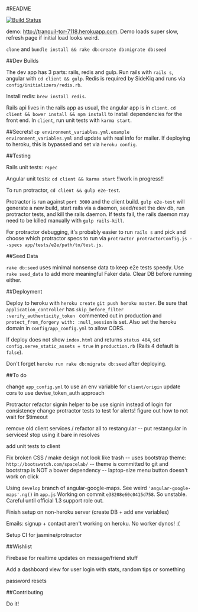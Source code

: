 #README

[![Build Status](https://travis-ci.org/evan-007/pair-program.svg?branch=master)](https://travis-ci.org/evan-007/pair-program)

demo: <a href='http://tranquil-tor-7118.herokuapp.com'>http://tranquil-tor-7118.herokuapp.com</a>. Demo
loads super slow, refresh page if initial load looks weird.

`clone` and `bundle install && rake db:create db:migrate db:seed`

##Dev Builds

The dev app has 3 parts: rails, redis and gulp. Run rails with `rails s`, angular with `cd client && gulp`.
Redis is required by SideKiq and runs via `config/initializers/redis.rb`.

Install redis: `brew install redis`.

Rails api lives in the rails app as usual, the angular app is in `client`.
`cd client && bower install && npm install` to install dependencies for the
front end. In `client`, run unit tests with `karma start`.

##Secrets!
`cp environment_variables.yml.example environment_variables.yml` and update
with real info for mailer. If deploying to heroku, this is bypassed and set via `heroku config`.

##Testing

Rails unit tests: `rspec`

Angular unit tests: `cd client && karma start` !!work in progress!!

To run protractor, `cd client && gulp e2e-test`.

Protractor is run against `port 3000` and the client build. `gulp e2e-test` will generate a new build,
start rails via a daemon, seed/reset the dev db, run protractor tests, and kill the rails daemon.
If tests fail, the rails daemon may need to be killed manually with `gulp rails-kill`.

For protractor debugging, it's probably easier to run `rails s` and pick and choose which protractor specs to run
via `protractor protractorConfig.js --specs app/tests/e2e/path/to/test.js`.


##Seed Data

`rake db:seed` uses minimal nonsense data to keep e2e tests speedy. Use `rake seed_data` to add
more meaningful Faker data. Clear DB before running either.

##Deployment

Deploy to heroku with `heroku create` `git push heroku master`. Be sure that
`application_controller` has  `skip_before_filter :verify_authenticity_token
` commented out in production and `protect_from_forgery with: :null_session` is
set. Also set the heroku domain in `config/app_config.yml` to allow CORS.

If deploy does not show `index.html` and returns `status 404`, set
`config.serve_static_assets = true` in `production.rb` (Rails 4 default is `false`).

Don't forget `heroku run rake db:migrate db:seed` after deploying.

##To do

change `app_config.yml` to use an env variable for `client/origin`
update cors to use devise_token_auth approach

Protractor refactor signin helper to be use signin instead of login for consistency
change protractor tests to test for alerts! figure out how to not wait for $timeout

remove old client services / refactor all to restangular
 -- put restangular in services! stop using it bare in resolves

add unit tests to client

Fix broken CSS / make design not look like trash
 -- uses bootstrap theme: `http://bootswatch.com/spacelab/`
 -- theme is committed to git and bootstrap is NOT a bower dependency
 -- laptop-size menu button doesn't work on click

Using `develop` branch of angular-google-maps. See weird `'angular-google-maps'.ng()` in `app.js`
Working on commit `e38208e60c0415d758`. So unstable. Careful until official 1.3 support role out.

Finish setup on non-heroku server (create DB + add env variables)

Emails: signup + contact aren't working on heroku. No worker dynos! :(

Setup CI for jasmine/protractor

##Wishlist

Firebase for realtime updates on message/friend stuff

Add a dashboard view for user login with stats, random tips or something

password resets

##Contributing

Do it!
